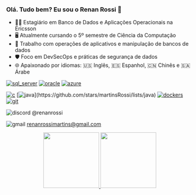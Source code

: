 ### Olá. Tudo bem? Eu sou o Renan Rossi 👋

- 🧑‍💼 Estagiário em Banco de Dados e Aplicações Operacionais na Ericsson
- 🖥️ Atualmente cursando o 5º semestre de Ciência da Computação
- 💼 Trabalho com operações de aplicativos e manipulação de bancos de dados
- 🛡️ Foco em DevSecOps e práticas de segurança de dados
- 🌐 Apaixonado por idiomas: 🇺🇸 Inglês, 🇪🇸 Espanhol, 🇨🇳 Chinês e 🇸🇦 Árabe

[![sql_server](https://img.shields.io/badge/Microsoft%20SQL%20Server-CC2927?style=for-the-badge&logo=microsoft%20sql%20server&logoColor=white)](https://github.com/stars/martinsRossi/lists/sql-server)
[![oracle](https://img.shields.io/badge/Oracle-F80000?style=for-the-badge&logo=Oracle&logoColor=white)](https://github.com/stars/martinsRossi/lists/oracle-database)
[![azure](https://img.shields.io/badge/microsoft%20azure-0089D6?style=for-the-badge&logo=microsoft-azure&logoColor=white)](https://github.com/stars/martinsRossi/lists/azure)
<!--[![azure_function](https://img.shields.io/badge/Azure_DevOps-0078D7?style=for-the-badge&logo=azure-devops&logoColor=white)]()-->
[![c](https://img.shields.io/badge/C-00599C?style=for-the-badge&logo=c&logoColor=white)](https://github.com/stars/martinsRossi/lists/c)
[![java](([https://img.shields.io/badge/Java-000?style=for-the-badge&logo=java](https://img.shields.io/badge/Java-%23ED8B00.svg??style=for-the-badge&logo=openjdk&logoColor=white)))](https://github.com/stars/martinsRossi/lists/java)
[![dockers](https://img.shields.io/badge/Docker-2CA5E0?style=for-the-badge&logo=docker&logoColor=white)](https://encurtador.com.br/iyO79)
[![git](https://img.shields.io/badge/GIT-E44C30?style=for-the-badge&logo=git&logoColor=white)](https://github.com/stars/martinsRossi/lists/git)


![discord](https://img.shields.io/badge/Discord-5865F2?style=for-the-badge&logo=discord&logoColor=white) @renanrossi

![gmail](https://img.shields.io/badge/Gmail-D14836?style=for-the-badge&logo=gmail&logoColor=white) renanrossimartins@gmail.com


<div align="center">
  <a href="https://github.com/martinsRossi">
  <img height="150em" src="https://github-readme-stats.vercel.app/api?username=martinsRossi&show_icons=true&theme=highcontrast&include_all_commits=true&count_private=true"/>
  <img height="150em" src="https://github-readme-stats.vercel.app/api/top-langs/?username=martinsRossi&layout=compact&langs_count=7&theme=highcontrast"/>
</div>

